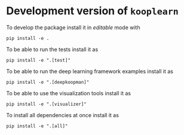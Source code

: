# Development version of `kooplearn`
To develop the package install it in _editable_ mode with
```
pip install -e .
```

To be able to run the tests install it as 
```
pip install -e ".[test]"
```

To be able to run the deep learning framework examples install it as
```
pip install -e ".[deepkoopman]"
```

To be able to use the visualization tools install it as
```
pip install -e ".[visualizer]"
```

To install all dependencies at once install it as
```
pip install -e ".[all]"
```